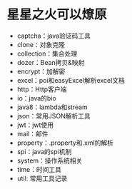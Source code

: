# **星星之火可以燎原**
- captcha：java验证码工具
- clone：对象克隆
- collection：集合处理
- dozer：Bean拷贝&映射
- encrypt：加解密
- excel：poi和easyExcel解析excel文档
- http：Http客户端
- io：java的bio
- java8：lambda和stream
- json：常用JSON解析工具
- jwt：jwt使用
- mail：邮件
- property：.property和.xml的解析
- spi：java的spi机制
- system：操作系统相关
- time：时间工具
- util: 常用工具记录



